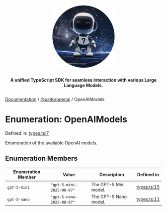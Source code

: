 <div style="display:flex; flex-direction:column; align-items:center;">
<p align="center">
  <img src="../UAITO.png" alt="UAITO Logo" width="200"/>
</p>

<p align="center">
  <strong>A unified TypeScript SDK for seamless interaction with various Large Language Models.</strong>
</p>
</div>

[Documentation](README.md) / [@uaito/openai](@uaito.openai.md) / OpenAIModels

# Enumeration: OpenAIModels

Defined in: [types.ts:7](https://github.com/elribonazo/uaito/blob/c7b2ced04f8aaf4fc185f81a7ea7b043c4f14fd3/packages/openai/src/types.ts#L7)

Enumeration of the available OpenAI models.

## Enumeration Members

| Enumeration Member | Value | Description | Defined in |
| ------ | ------ | ------ | ------ |
| <a id="gpt-5-mini"></a> `gpt-5-mini` | `"gpt-5-mini-2025-08-07"` | The GPT-5 Mini model. | [types.ts:15](https://github.com/elribonazo/uaito/blob/c7b2ced04f8aaf4fc185f81a7ea7b043c4f14fd3/packages/openai/src/types.ts#L15) |
| <a id="gpt-5-nano"></a> `gpt-5-nano` | `"gpt-5-nano-2025-08-07"` | The GPT-5 Nano model. | [types.ts:11](https://github.com/elribonazo/uaito/blob/c7b2ced04f8aaf4fc185f81a7ea7b043c4f14fd3/packages/openai/src/types.ts#L11) |
